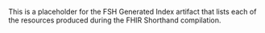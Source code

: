 This is a placeholder for the FSH Generated Index artifact that lists each of the resources produced during the FHIR Shorthand compilation. 